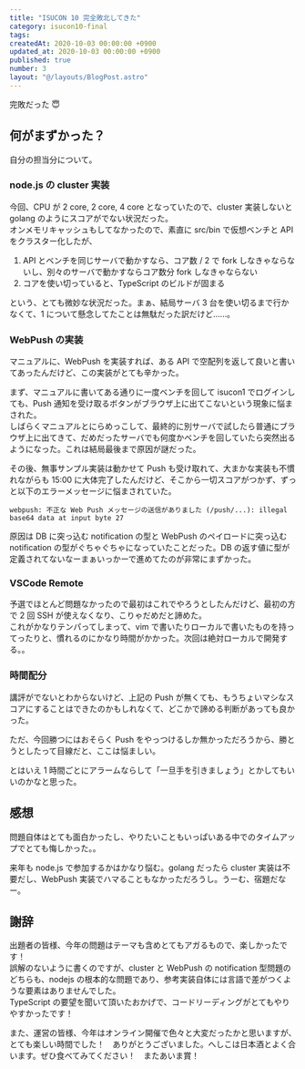 ```yaml
---
title: "ISUCON 10 完全敗北してきた"
category: isucon10-final
tags:
createdAt: 2020-10-03 00:00:00 +0900
updated_at: 2020-10-03 00:00:00 +0900
published: true
number: 3
layout: "@/layouts/BlogPost.astro"
---
```


完敗だった :innocent:

## 何がまずかった？

自分の担当分について。

### node.js の cluster 実装

今回、CPU が 2 core, 2 core, 4 core となっていたので、cluster 実装しないと golang のようにスコアがでない状況だった。  
オンメモリキャッシュもしてなかったので、素直に src/bin で仮想ベンチと API をクラスター化したが、

1. API とベンチを同じサーバで動かすなら、コア数 / 2 で fork しなきゃならないし、別々のサーバで動かすならコア数分 fork しなきゃならない
2. コアを使い切っていると、TypeScript のビルドが固まる

という、とても微妙な状況だった。まぁ、結局サーバ 3 台を使い切るまで行かなくて、1 について懸念してたことは無駄だった訳だけど……。

### WebPush の実装

マニュアルに、WebPush を実装すれば、ある API で空配列を返して良いと書いてあったんだけど、この実装がとても辛かった。

まず、マニュアルに書いてある通りに一度ベンチを回して isucon1 でログインしても、Push 通知を受け取るボタンがブラウザ上に出てこないという現象に悩まされた。  
しばらくマニュアルとにらめっこして、最終的に別サーバで試したら普通にブラウザ上に出てきて、だめだったサーバでも何度かベンチを回していたら突然出るようになった。これは結局最後まで原因が謎だった。

その後、無事サンプル実装は動かせて Push も受け取れて、大まかな実装も不慣れながらも 15:00 に大体完了したんだけど、そこから一切スコアがつかず、ずっと以下のエラーメッセージに悩まされていた。

```
webpush: 不正な Web Push メッセージの送信がありました (/push/...): illegal base64 data at input byte 27
```

原因は DB に突っ込む notification の型と WebPush のペイロードに突っ込む notification の型がぐちゃぐちゃになっていたことだった。DB の返す値に型が定義されてないなーまぁいっかーで進めてたのが非常にまずかった。

### VSCode Remote

予選でほとんど問題なかったので最初はこれでやろうとしたんだけど、最初の方で 2 回 SSH が使えなくなり、こりゃだめだと諦めた。  
これがかなりテンパってしまって、vim で書いたりローカルで書いたものを持ってったりと、慣れるのにかなり時間がかかった。次回は絶対ローカルで開発する。。

### 時間配分

講評がでないとわからないけど、上記の Push が無くても、もうちょいマシなスコアにすることはできたのかもしれなくて、どこかで諦める判断があっても良かった。

ただ、今回勝つにはおそらく Push をやっつけるしか無かっただろうから、勝とうとしたって目線だと、ここは悩ましい。

とはいえ 1 時間ごとにアラームならして「一旦手を引きましょう」とかしてもいいのかなと思った。

## 感想

問題自体はとても面白かったし、やりたいこともいっぱいある中でのタイムアップでとても悔しかった。。

来年も node.js で参加するかはかなり悩む。golang だったら cluster 実装は不要だし、WebPush 実装でハマることもなかっただろうし。うーむ、宿題だなー。

## 謝辞

出題者の皆様、今年の問題はテーマも含めとてもアガるもので、楽しかったです！  
誤解のないように書くのですが、cluster と WebPush の notification 型問題のどちらも、nodejs の根本的な問題であり、参考実装自体には言語で差がつくような要素はありませんでした。  
TypeScript の要望を聞いて頂いたおかげで、コードリーディングがとてもやりやすかったです！

また、運営の皆様、今年はオンライン開催で色々と大変だったかと思いますが、とても楽しい時間でした！　ありがとうございました。へしこは日本酒とよく合います。ぜひ食べてみてください！　またあいま賞！
